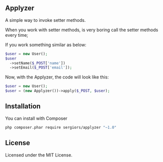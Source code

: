 Applyzer
--------

A simple way to invoke setter methods.

When you work with setter methods, is very boring call the setter methods every time;

If you work something similar as below:
```php
$user = new User();
$user
  ->setName($_POST['name'])
  ->setEmail($_POST['email']);
```

Now, with the Applyzer, the code will look like this:
```php
$user = new User();
$user = (new Applyzer())->apply($_POST, $user);
```

Installation
------------
You can install with Composer

```sh
php composer.phar require sergiors/applyzer "~1.0"
```

License
-------
Licensed under the MIT License.
